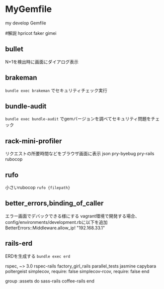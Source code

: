# MyGemfile
my develop Gemfile

#解説
hpricot
faker
gimei
## bullet
N+1を検出時に画面にダイアログ表示
## brakeman
`bundle exec brakeman` でセキュリティチェック実行  
## bundle-audit
`bundle exec bundle-audit` でgemバージョンを調べてセキュリティ問題をチェック
## rack-mini-profiler
リクエストの所要時間などをブラウザ画面に表示
json
pry-byebug
pry-rails
rubocop
## rufo
小さいrubocop
`rufo {filepath}`
## better_errors,binding_of_caller
エラー画面でデバックできる様にする
vagrant環境で開発する場合、config/environments/development.rbに以下を追加
BetterErrors::Middleware.allow_ip! "192.168.33.1"

## rails-erd
ERDを生成する
`bundle exec erd`


rspec, ~> 3.0
rspec-rails
factory_girl_rails
parallel_tests
jasmine
capybara
poltergeist
simplecov, require: false
simplecov-rcov, require: false
end

group :assets do
sass-rails
coffee-rails
end
